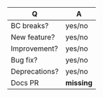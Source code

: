 | Q             | A                                                                     |
| ------------- | --------------------------------------------------------------------- |
| BC breaks?    | yes/no                                                                |
| New feature?  | yes/no <!-- don't forget to update CHANGELOG.md -->                   |
| Improvement?  | yes/no <!-- improves an existing feature, not adding a new one -->    |
| Bug fix?      | yes/no                                                                |
| Deprecations? | yes/no <!-- don't forget to update UPGRADE.md and CHANGELOG.md -->    |
| Docs PR       | **missing** <!-- insert URL here -->                                  |

<!-- describe your changes below -->
